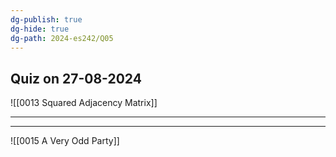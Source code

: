 ```yaml
---
dg-publish: true
dg-hide: true
dg-path: 2024-es242/Q05
---
```

## Quiz on 27-08-2024

![[0013 Squared Adjacency Matrix]]

---

---
![[0015 A Very Odd Party]]


